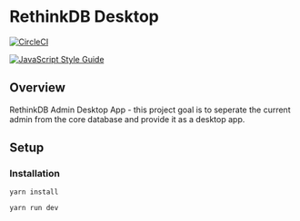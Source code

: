 # RethinkDB Desktop

[![CircleCI](https://circleci.com/gh/RethinkDB/rethinkdb-desktop.svg?style=svg)](https://circleci.com/gh/RethinkDB/rethinkdb-desktop)

[![JavaScript Style Guide](https://img.shields.io/badge/code_style-standard-brightgreen.svg)](https://standardjs.com)

## Overview

RethinkDB Admin Desktop App - this project goal is to seperate the current admin from the core database and provide it as a desktop app.

## Setup
### Installation

`yarn install`

`yarn run dev`
